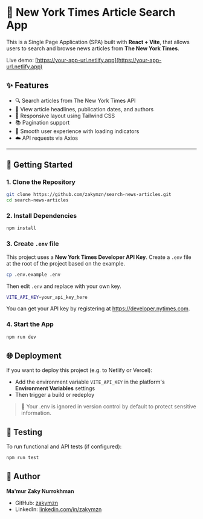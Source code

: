 # 📰 New York Times Article Search App

This is a Single Page Application (SPA) built with **React + Vite**, that allows users to search and browse news articles from **The New York Times**.

Live demo: [https://your-app-url.netlify.app](https://your-app-url.netlify.app)

## ✨ Features

- 🔍 Search articles from The New York Times API
- 📄 View article headlines, publication dates, and authors
- 📱 Responsive layout using Tailwind CSS
- 📚 Pagination support
- 💬 Smooth user experience with loading indicators
- ☁️ API requests via Axios

---

## 🚀 Getting Started

### 1. Clone the Repository

```bash
git clone https://github.com/zakymzn/search-news-articles.git
cd search-news-articles
```

### 2. Install Dependencies

```bash
npm install
```

### 3. Create `.env` file

This project uses a **New York Times Developer API Key**. Create a `.env` file at the root of the project based on the example.

```bash
cp .env.example .env
```

Then edit `.env` and replace with your own key.

```bash
VITE_API_KEY=your_api_key_here
```

You can get your API key by registering at https://developer.nytimes.com.

### 4. Start the App

```bash
npm run dev
```

## 🌐 Deployment

If you want to deploy this project (e.g. to Netlify or Vercel):

- Add the environment variable `VITE_API_KEY` in the platform's **Environment Variables** settings
- Then trigger a build or redeploy

> 🔐 Your .env is ignored in version control by default to protect sensitive information.

## 🧪 Testing

To run functional and API tests (if configured):

```bash
npm run test
```

## 👤 Author

**Ma'mur Zaky Nurrokhman**

- GitHub: [zakymzn](https://github.com/zakymzn)
- LinkedIn: [linkedin.com/in/zakymzn](https://linkedin.com/in/zakymzn)